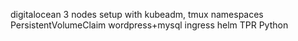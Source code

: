 digitalocean 3 nodes setup with kubeadm, tmux 
namespaces
PersistentVolumeClaim
wordpress+mysql
ingress
helm
TPR 
Python
